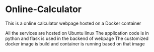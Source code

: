 # Online-Calculator

This is a online calculator webpage hosted on a Docker container 

All the services are hosted on Ubuntu linux
The application code is in python and flask is used in the backend of webpage 
The customized docker image is build and container is running based on that image
